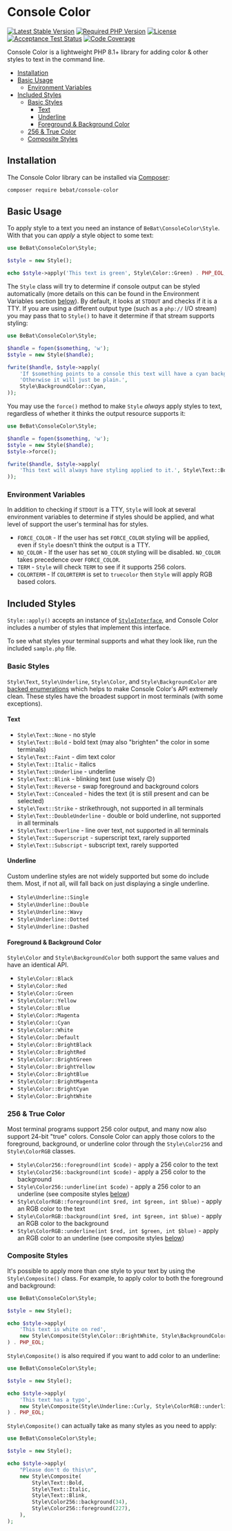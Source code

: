 # Console Color

[![Latest Stable Version](https://img.shields.io/packagist/v/bebat/console-color.svg?style=flat-square)](https://packagist.org/packages/bebat/console-color)
[![Required PHP Version](https://img.shields.io/packagist/php-v/bebat/console-color.svg?style=flat-square)](https://packagist.org/packages/bebat/console-color)
[![License](https://img.shields.io/packagist/l/bebat/console-color?style=flat-square)](LICENSE)
[![Acceptance Test Status](https://img.shields.io/github/workflow/status/bbatsche/ConsoleColor/Acceptance%20Tests/develop?style=flat-square)](https://github.com/bbatsche/ConsoleColor/actions/workflows/acceptance.yml)
[![Code Coverage](https://img.shields.io/codecov/c/github/bbatsche/ConsoleColor?style=flat-square)](https://codecov.io/gh/bbatsche/ConsoleColor)

Console Color is a lightweight PHP 8.1+ library for adding color & other styles to text in the command line.

- [Installation](#installation)
- [Basic Usage](#basic-usage)
  - [Environment Variables](#environment-variables)
- [Included Styles](#included-styles)
  - [Basic Styles](#basic-styles)
    - [Text](#text)
    - [Underline](#underline)
    - [Foreground & Background Color](#foreground--background-color)
  - [256 & True Color](#256--true-color)
  - [Composite Styles](#composite-styles)

## Installation

The Console Color library can be installed via [Composer](https://getcomposer.org/):

```bash
composer require bebat/console-color
```

## Basic Usage

To apply style to a text you need an instance of `BeBat\ConsoleColor\Style`. With that you can _apply_ a style object to some text:

```php
use BeBat\ConsoleColor\Style;

$style = new Style();

echo $style->apply('This text is green', Style\Color::Green) . PHP_EOL;
```

The `Style` class will try to determine if console output can be styled automatically (more details on this can be found in the Environment Variables section [below](#environment-variables)). By default, it looks at `STDOUT` and checks if it is a TTY. If you are using a different output type (such as a `php://` I/O stream) you may pass that to `Style()` to have it determine if that stream supports styling:

```php
use BeBat\ConsoleColor\Style;

$handle = fopen($something, 'w');
$style = new Style($handle);

fwrite($handle, $style->apply(
    'If $something points to a console this text will have a cyan background. ' .
    'Otherwise it will just be plain.',
    Style\BackgroundColor::Cyan,
));
```

You may use the `force()` method to make `Style` _always_ apply styles to text, regardless of whether it thinks the output resource supports it:

```php
use BeBat\ConsoleColor\Style;

$handle = fopen($something, 'w');
$style = new Style($handle);
$style->force();

fwrite($handle, $style->apply(
    'This text will always have styling applied to it.', Style\Text::Bold,
));
```

### Environment Variables

In addition to checking if `STDOUT` is a TTY, `Style` will look at several environment variables to determine if styles should be applied, and what level of support the user's terminal has for styles.

* `FORCE_COLOR` - If the user has set `FORCE_COLOR` styling will be applied, even if `Style` doesn't think the output is a TTY.
* `NO_COLOR` - If the user has set `NO_COLOR` styling will be disabled. `NO_COLOR` takes precedence over `FORCE_COLOR`.
* `TERM` - `Style` will check `TERM` to see if it supports 256 colors.
* `COLORTERM` - If `COLORTERM` is set to `truecolor` then `Style` will apply RGB based colors.

## Included Styles

`Style::apply()` accepts an instance of [`StyleInterface`](src/StyleInterface.php), and Console Color includes a number of styles that implement this interface.

To see what styles your terminal supports and what they look like, run the included `sample.php` file.

### Basic Styles

`Style\Text`, `Style\Underline`, `Style\Color`, and `Style\BackgroundColor` are [backed enumerations](https://www.php.net/manual/en/language.enumerations.backed.php) which helps to make Console Color's API extremely clean. These styles have the broadest support in most terminals (with some exceptions).

#### Text

* `Style\Text::None` - no style
* `Style\Text::Bold` - bold text (may also "brighten" the color in some terminals)
* `Style\Text::Faint` - dim text color
* `Style\Text::Italic` - italics
* `Style\Text::Underline` - underline
* `Style\Text::Blink` - blinking text (use wisely 😉)
* `Style\Text::Reverse` - swap foreground and background colors
* `Style\Text::Concealed` - hides the text (it is still present and can be selected)
* `Style\Text::Strike` - strikethrough, not supported in all terminals
* `Style\Text::DoubleUnderline` - double or bold underline, not supported in all terminals
* `Style\Text::Overline` - line over text, not supported in all terminals
* `Style\Text::Superscript` - superscript text, rarely supported
* `Style\Text::Subscript` - subscript text, rarely supported

#### Underline

Custom underline styles are not widely supported but some do include them. Most, if not all, will fall back on just displaying a single underline.

* `Style\Underline::Single`
* `Style\Underline::Double`
* `Style\Underline::Wavy`
* `Style\Underline::Dotted`
* `Style\Underline::Dashed`

#### Foreground & Background Color

`Style\Color` and `Style\BackgroundColor` both support the same values and have an identical API.

* `Style\Color::Black`
* `Style\Color::Red`
* `Style\Color::Green`
* `Style\Color::Yellow`
* `Style\Color::Blue`
* `Style\Color::Magenta`
* `Style\Color::Cyan`
* `Style\Color::White`
* `Style\Color::Default`
* `Style\Color::BrightBlack`
* `Style\Color::BrightRed`
* `Style\Color::BrightGreen`
* `Style\Color::BrightYellow`
* `Style\Color::BrightBlue`
* `Style\Color::BrightMagenta`
* `Style\Color::BrightCyan`
* `Style\Color::BrightWhite`

### 256 & True Color

Most terminal programs support 256 color output, and many now also support 24-bit "true" colors. Console Color can apply those colors to the foreground, background, or underline color through the `Style\Color256` and `Style\ColorRGB` classes.

* `Style\Color256::foreground(int $code)` - apply a 256 color to the text
* `Style\Color256::background(int $code)` - apply a 256 color to the background
* `Style\Color256::underline(int $code)` - apply a 256 color to an underline (see composite styles [below](#composite-styles))
* `Style\ColorRGB::foreground(int $red, int $green, int $blue)` - apply an RGB color to the text
* `Style\ColorRGB::background(int $red, int $green, int $blue)` - apply an RGB color to the background
* `Style\ColorRGB::underline(int $red, int $green, int $blue)` - apply an RGB color to an underline (see composite styles [below](#composite-styles))

### Composite Styles

It's possible to apply more than one style to your text by using the `Style\Composite()` class. For example, to apply color to both the foreground and background:

```php
use BeBat\ConsoleColor\Style;

$style = new Style();

echo $style->apply(
    'This text is white on red',
    new Style\Composite(Style\Color::BrightWhite, Style\BackgroundColor::Red),
) . PHP_EOL;
```

`Style\Composite()` is also required if you want to add color to an underline:

```php
use BeBat\ConsoleColor\Style;

$style = new Style();

echo $style->apply(
    'This text has a typo',
    new Style\Composite(Style\Underline::Curly, Style\ColorRGB::underline(255, 0, 0)),
) . PHP_EOL;
```

`Style\Composite()` can actually take as many styles as you need to apply:

```php
use BeBat\ConsoleColor\Style;

$style = new Style();

echo $style->apply(
    "Please don't do this\n",
    new Style\Composite(
        Style\Text::Bold,
        Style\Text::Italic,
        Style\Text::Blink,
        Style\Color256::background(34),
        Style\Color256::foreground(227),
    ),
);
```
